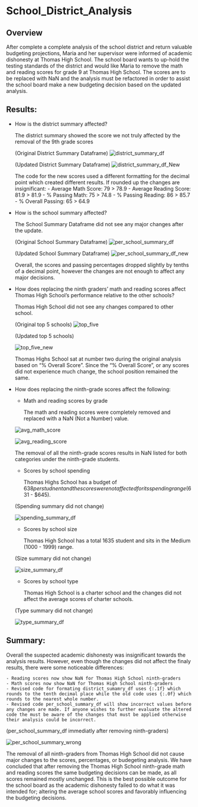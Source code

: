 # School_District_Analysis
## Overview 
After complete a complete analysis of the school district and return valuable budgeting projections, Maria and her supervisor were informed of academic dishonesty at Thomas High School. The school board wants to up-hold the testing standards of the district and would like Maria to remove the math and reading scores for grade 9 at Thomas High School. The scores are to be replaced with NaN and the analysis must be refactored in order to assist the school board make a new budgeting decision based on the updated analysis.

## Results:

- How is the district summary affected?

	The district summary showed the score we not truly affected by the removal of the 9th grade scores
	
	(Original District Summary Dataframe)
	![district_summary_df](https://github.com/JoseEspinosaTello/School_District_Analysis/blob/main/Resources/district_summary_df.png)
	
	(Updated District Summary Dataframe)
	![district_summary_df_New](https://github.com/JoseEspinosaTello/School_District_Analysis/blob/main/Resources/district_summary_df_new.png)

	The code for the new scores used a different formatting for the decimal point which created different results. If rounded up the changes are insignificant:
		- Average Math Score: 79 > 78.9
		- Average Reading Score: 81.9 > 81.9
		- % Passing Math: 75 > 74.8
		- % Passing Reading: 86 > 85.7
		- % Overall Passing: 65 > 64.9

- How is the school summary affected?

	The School Summary Dataframe did not see any major changes after the update.

	(Original School Summary Dataframe)
	![per_school_summary_df](https://github.com/JoseEspinosaTello/School_District_Analysis/blob/main/Resources/per_school_summary_df.png)

	(Updated School Summary Dataframe)
	![per_school_summary_df_new](https://github.com/JoseEspinosaTello/School_District_Analysis/blob/main/Resources/per_school_summary_df_new.png)

	Overall, the scores and passing percentages dropped slightly by tenths of a decimal point, however the changes are not enough to affect any major decisions.


- How does replacing the ninth graders’ math and reading scores affect Thomas High School’s performance relative to the other schools?

	Thomas High School did not see any changes compared to other school.

	(Original top 5 schools)
	![top_five](https://github.com/JoseEspinosaTello/School_District_Analysis/blob/main/Resources/top_five.png)

	(Updated top 5 schools)

	![top_five_new](https://github.com/JoseEspinosaTello/School_District_Analysis/blob/main/Resources/top_five_new.png)

	Thomas Highs School sat at number two during the original analysis based on “% Overall Score”. Since the “% Overall Score”, or any scores did not experience much change, the school position remained the same.

- How does replacing the ninth-grade scores affect the following:
	- Math and reading scores by grade

		The math and reading scores were completely removed and replaced with a NaN (Not a Number) value.

	![avg_math_score](https://github.com/JoseEspinosaTello/School_District_Analysis/blob/main/Resources/avg_math_score.png)

	![avg_reading_score](https://github.com/JoseEspinosaTello/School_District_Analysis/blob/main/Resources/avg_reading_score.png)

		
	The removal of all the ninth-grade scores results in NaN listed for both categories under the ninth-grade students.
		
		
	- Scores by school spending

		Thomas Highs School has a budget of $638 per studnent and the scores were not affected for its spending range ($631 - $645).

	(Spending summary did not change)

	![spending_summary_df](https://github.com/JoseEspinosaTello/School_District_Analysis/blob/main/Resources/spending_summary_df.png)

	
	- Scores by school size

		Thomas High School has a total 1635 student and sits in the Medium (1000 - 1999) range.

	(Size summary did not change)

	![size_summary_df](https://github.com/JoseEspinosaTello/School_District_Analysis/blob/main/Resources/size_summary_df.png)

		
	- Scores by school type

		Thomas High School is a charter school and the changes did not affect the average scores of charter schools.

	

	(Type summary did not change)

	![type_summary_df](https://github.com/JoseEspinosaTello/School_District_Analysis/blob/main/Resources/type_summary_df.png)


## Summary:

Overall the suspected academic dishonesty was insignificant towards the analysis results. However, even though the changes did not affect the finaly results, there were some noticeable differences:

	- Reading scores now show NaN for Thomas High School ninth-graders
	- Math scores now show NaN for Thomas High School ninth-graders
	- Revised code for formating district_sumamry_df uses {:.1f} which rounds to the tenth decimal place while the old code uses {:.0f} which rounds to the nearest whole number.
	- Revised code per_school_summary_df will show incorrect values before any changes are made. If anyone wishes to further evaluate the altered code the must be aware of the changes that must be applied otherwise their analysis could be incorrect.


(per_school_summary_df immediatly after removing ninth-graders)

![per_school_summary_wrong](https://github.com/JoseEspinosaTello/School_District_Analysis/blob/main/Resources/per_school_summary_wrong.png)


 The removal of all ninth-graders from Thomas High School did not cause major changes to the scores, percentages, or budegeting analysis. We have concluded that after removing the Thomas High School ninth-grade math and reading scores the same budgeting decisions can be made, as all scores remained mostly unchanged. This is the best possible outcome for the school board as the academic dishonesty failed to do what it was intended for; altering the average school scores and favorably influencing the budgeting decisions.
